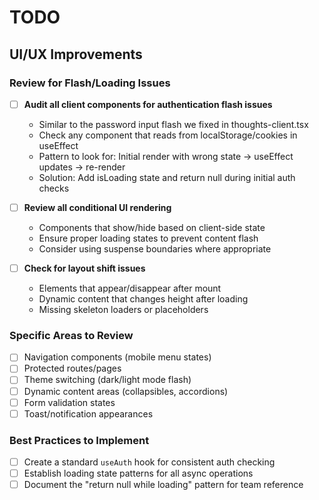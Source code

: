 # TODO

## UI/UX Improvements

### Review for Flash/Loading Issues
- [ ] **Audit all client components for authentication flash issues**
  - Similar to the password input flash we fixed in thoughts-client.tsx
  - Check any component that reads from localStorage/cookies in useEffect
  - Pattern to look for: Initial render with wrong state → useEffect updates → re-render
  - Solution: Add isLoading state and return null during initial auth checks

- [ ] **Review all conditional UI rendering**
  - Components that show/hide based on client-side state
  - Ensure proper loading states to prevent content flash
  - Consider using suspense boundaries where appropriate

- [ ] **Check for layout shift issues**
  - Elements that appear/disappear after mount
  - Dynamic content that changes height after loading
  - Missing skeleton loaders or placeholders

### Specific Areas to Review
- [ ] Navigation components (mobile menu states)
- [ ] Protected routes/pages
- [ ] Theme switching (dark/light mode flash)
- [ ] Dynamic content areas (collapsibles, accordions)
- [ ] Form validation states
- [ ] Toast/notification appearances

### Best Practices to Implement
- [ ] Create a standard `useAuth` hook for consistent auth checking
- [ ] Establish loading state patterns for all async operations
- [ ] Document the "return null while loading" pattern for team reference